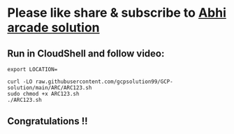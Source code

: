 # Please like share & subscribe to [Abhi arcade solution](http://www.youtube.com/@Abhi_Arcade_Solution)

## Run in CloudShell and follow video:

```
export LOCATION=
```
```
curl -LO raw.githubusercontent.com/gcpsolution99/GCP-solution/main/ARC/ARC123.sh
sudo chmod +x ARC123.sh
./ARC123.sh
```

## Congratulations !!
